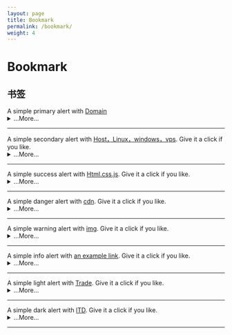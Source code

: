 ```yaml
---
layout: page
title: Bookmark
permalink: /bookmark/
weight: 4
---
```


# **Bookmark**
 <!-- alert警告框 -->
  <h2 id="list-group"> 书签</h2>
   <!-- Domain -->
<div class="alert alert-primary" role="alert">
  A simple primary alert with <a href="#" class="alert-link">Domain</a>
</div>
<details>
    <summary class="text-monospace">...More...</summary>
  <figure class="highlight">
<!-- alert警告框链接 -->
  <h2 id="list-group"> 警告框链接</h2>
<a class="btn btn-outline-primary" href="#" role="button">primary</a>
<a class="btn btn-outline-secondary" href="#" role="button">secondary</a>
<a class="btn btn-outline-success" href="#" role="button">success</a>
<a class="btn btn-outline-danger" href="#" role="button">danger</a>
<a class="btn btn-outline-warning" href="#" role="button">warning</a>
<a class="btn btn-outline-info" href="#" role="button">info</a>
<a class="btn btn-outline-light" href="#" role="button">light</a>
<a class="btn btn-outline-dark" href="#" role="button">dark</a>
  </figure>
</details>
<hr class="my-5">

<!-- Host，Linux，windows，vps -->
<div class="alert alert-secondary" role="alert">
  A simple secondary alert with <a href="#" class="alert-link">Host，Linux，windows，vps</a>. Give it a click if you like.
</div>
<details>
    <summary class="text-monospace">...More...</summary>
  <figure class="highlight">
 <div class="list-group my-3">
  <a class="list-group-item active disabled text-white">Host，Linux，windows，vps</a>
  <a class="list-group-item list-group-item-action" href="https://icp.me/docs">Headers</a>
  <a class="list-group-item list-group-item-action" href="#">Emphasis</a>
</div>
  </figure>
</details>
<hr class="my-5">
<!-- Html.css.js -->
<div class="alert alert-success" role="alert">
  A simple success alert with <a href="#" class="alert-link">Html.css.js</a>. Give it a click if you like.
</div>
<details>
    <summary class="text-monospace">...More...</summary>
  <figure class="highlight">
 <div class="container text-center">
  <div class="row row-cols-2 row-cols-lg-5 g-2 g-lg-3">
    <div class="col">
      <div class="p-3"><a href="https://www.google.com">I’m a link</a></div>
    </div>
    <div class="col">
      <div class="p-3"><a href="https://www.google.com">I’m a link</a></div>
    </div>
    <div class="col">
      <div class="p-3"><a href="https://www.google.com">I’m a link</a></div>
    </div>
  </div>
</div>
  </figure>
</details>
<hr class="my-5">
<!-- cdn -->
<div class="alert alert-danger" role="alert">
  A simple danger alert with <a href="#" class="alert-link">cdn</a>. Give it a click if you like.
</div>
<details>
    <summary class="text-monospace">...More...</summary>
  <figure class="highlight">
<ul class="list-group list-group-flush">
  <li class="list-group-item"><a href="https://www.google.com">I’m a link</a></li>
  <li class="list-group-item"><a href="https://www.google.com">I’m a link</a></li>
  <li class="list-group-item"><a href="https://www.google.com">I’m a link</a></li>
  <li class="list-group-item"><a href="https://www.google.com">I’m a link</a></li>
  <li class="list-group-item"><a href="https://www.google.com">I’m a link</a></li>
</ul>
  </figure>
</details>
<hr class="my-5">
<!-- img -->
<div class="alert alert-warning" role="alert">
  A simple warning alert with <a href="#" class="alert-link">img</a>. Give it a click if you like.
</div>
<details>
    <summary class="text-monospace">...More...</summary>
  <figure class="highlight">
<nav style="--bs-breadcrumb-divider: '';" aria-label="breadcrumb">
  <ol class="breadcrumb">
    <li class="breadcrumb-item"><a href="#">Home</a></li>
    <li class="breadcrumb-item active" aria-current="page">Library</li>
  </ol>
</nav>
  </figure>
</details>
<hr class="my-5">
<!-- Html.css.js -->
<div class="alert alert-info" role="alert">
  A simple info alert with <a href="#" class="alert-link">an example link</a>. Give it a click if you like.
</div>
<details>
    <summary class="text-monospace">...More...</summary>
  <figure class="highlight">
<div class="btn-group" role="group" aria-label="Basic outlined example">
  <button type="button" class="btn btn-outline-primary"><a href="https://www.google.com">I’m a link</a></button>
  <button type="button" class="btn btn-outline-primary"><a href="https://www.google.com">I’m a link</a></button>
  <button type="button" class="btn btn-outline-primary"><a href="https://www.google.com">I’m a link</a></button>
</div>
  </figure>
</details>
<hr class="my-5">

<!-- Trade -->
<div class="alert alert-dark" role="alert">
  A simple light alert with <a href="#" class="alert-link">Trade</a>. Give it a click if you like.
</div>
<details>
    <summary class="text-monospace">...More...</summary>
  <figure class="highlight">
   
<!-- link -->  
      <div class="list-group list-group-flush"> 
       <!-- <div class="btn-group" role="group" aria-label="Basic outlined example"> 下线--> 
      <!-- <div class="list-group"> 表格--> 
        
    <a class="list-group-item list-group-item-action d-flex align-items-center" href="https://archive.vip">
      <img src="https://archive.vip/apple-touch-icon.png" alt="archive.vip" width="32" height="32" class="rounded me-2" loading="lazy">
      <span>
        <strong>档案</strong> archive.vip
      </span>
    </a>
  
    <a class="list-group-item list-group-item-action d-flex align-items-center" href="https://suanm.ing">
      <img src="https://suanm.ing/apple-touch-icon.png" alt="算命" width="32" height="32" class="rounded me-2" loading="lazy">
      <span>
        <strong>算命</strong> https://suanm.ing
      </span>
    </a>
  
    <a class="list-group-item list-group-item-action d-flex align-items-center" href="https://wangm.ing">
      <img src="https://wangm.ing/apple-touch-icon.png" alt="网名" width="32" height="32" class="rounded me-2" loading="lazy">
      <span>
        <strong>网名</strong> https://wangm.ing
      </span>
    </a>

     <a class="list-group-item list-group-item-action d-flex align-items-center" href="https://shengm.ing">
      <img src="https://shengm.ing/apple-touch-icon.png" alt="生命" width="32" height="32" class="rounded me-2" loading="lazy">
      <span>
        <strong>生命</strong> https://shengm.ing
      </span>
    </a>

    <a class="list-group-item list-group-item-action d-flex align-items-center" href="https://jiam.ing">
      <img src="https://jiam.ing/apple-touch-icon.png" alt="贾明" width="32" height="32" class="rounded me-2" loading="lazy">
      <span>
        <strong>贾明</strong> https://jiam.ing
      </span>
    </a>

     <a class="list-group-item list-group-item-action d-flex align-items-center" href="https://jiem.ing">
      <img src="https://jiem.ing/apple-touch-icon.png" alt="解名" width="32" height="32" class="rounded me-2" loading="lazy">
      <span>
        <strong>借命</strong> https://jiem.ing
      </span>
    </a>
  
    <a class="list-group-item list-group-item-action d-flex align-items-center" href="https://icp.me">
      <img src="https://icp.me/assets/favicon.ico" alt="iCp.Me" width="32" height="32" class="rounded me-2" loading="lazy">
      <span>
        <strong>iCp.Me</strong> https://icp.me
      </span>
    </a>

   <a class="list-group-item list-group-item-action d-flex align-items-center" href="hbw.me">
      <img src="https://hbw.me/assets/images/hb.jpg" alt="hbw.mep" width="32" height="32" class="rounded me-2" loading="lazy">
      <span>
        <strong>HBw</strong> https://hbw.me
      </span>
    </a>
  
    <a class="list-group-item list-group-item-action d-flex align-items-center" href="https://huw.me">
      <img src="https://huw.me/favicon.ico" alt="HUw" width="32" height="32" class="rounded me-2" loading="lazy">
      <span>
        <strong>HUw</strong> https://huw.me
      </span>
    </a>
  
    <a class="list-group-item list-group-item-action d-flex align-items-center" href="https://gb.ooo">
       <svg class="bd-placeholder-img flex-shrink-0 me-2 rounded" width="32" height="32" class="rounded me-2" loading="lazy" xmlns="http://www.w3.org/2000/svg" role="img" aria-label="Placeholder: 32x32" preserveAspectRatio="xMidYMid slice" focusable="false">
        <rect width="100%" height="100%" fill="#ffb6c1"/><text x="50%" y="50%" fill="#ffb6c1" dy=".3em">32x32</text></svg>
      <span>
        <strong>GB </strong> https://gb.ooo
      </span>
    </a>

     <a class="list-group-item list-group-item-action d-flex align-items-center" href="https://kb.world">
       <svg class="bd-placeholder-img flex-shrink-0 me-2 rounded" width="32" height="32" class="rounded me-2" loading="lazy" xmlns="http://www.w3.org/2000/svg" role="img" aria-label="Placeholder: 32x32" preserveAspectRatio="xMidYMid slice" focusable="false">
        <rect width="100%" height="100%" fill="#20b2aa"/><text x="50%" y="50%" fill="#20b2aa" dy=".3em">32x32</text></svg>
      <span>
        <strong>KB</strong> https://kb.world
      </span>
    </a>

    <a class="list-group-item list-group-item-action d-flex align-items-center" href="https://ltd.md">
       <svg class="bd-placeholder-img flex-shrink-0 me-2 rounded" width="32" height="32" class="rounded me-2" loading="lazy" xmlns="http://www.w3.org/2000/svg" role="img" aria-label="Placeholder: 32x32" preserveAspectRatio="xMidYMid slice" focusable="false">
        <rect width="100%" height="100%" fill="#b0c4de"/><text x="50%" y="50%" fill="#b0c4de" dy=".3em">32x32</text></svg>
      <span>
        <strong>LTD</strong> https://ltd.md
      </span>
    </a>

     <a class="list-group-item list-group-item-action d-flex align-items-center" href="https://hello.ga">
         <svg class="bd-placeholder-img flex-shrink-0 me-2 rounded" width="32" height="32" class="rounded me-2" loading="lazy" xmlns="http://www.w3.org/2000/svg" role="img" aria-label="Placeholder: 32x32" preserveAspectRatio="xMidYMid slice" focusable="false">
        <rect width="100%" height="100%" fill="#faebd7"/><text x="50%" y="50%" fill="#faebd7" dy=".3em">32x32</text></svg>
      <span>
        <strong>Hello</strong> https://hello.ga
      </span>
    </a>
  
    <a class="list-group-item list-group-item-action d-flex align-items-center" href="https://pang.ge">
      <img src="https://pang.ge/favicon.ico" alt="pang.ge" width="32" height="32" class="rounded me-2" loading="lazy">
      <span>
        <strong>胖哥</strong> https://pang.ge
      </span>
    </a>

    <a class="list-group-item list-group-item-action d-flex align-items-center" href="https://126.world">
       <svg class="bd-placeholder-img flex-shrink-0 me-2 rounded" width="32" height="32" class="rounded me-2" loading="lazy" xmlns="http://www.w3.org/2000/svg" role="img" aria-label="Placeholder: 32x32" preserveAspectRatio="xMidYMid slice" focusable="false">
        <rect width="100%" height="100%" fill="#faebd7"/><text x="50%" y="50%" fill="#faebd7" dy=".3em">32x32</text></svg>
      <span>
        <strong>126</strong> https://126.world
      </span>
    </a>
  
    <a class="list-group-item list-group-item-action d-flex align-items-center" href="https://178.world">
   <svg class="bd-placeholder-img flex-shrink-0 me-2 rounded" width="32" height="32" class="rounded me-2" loading="lazy" xmlns="http://www.w3.org/2000/svg" role="img" aria-label="Placeholder: 32x32" preserveAspectRatio="xMidYMid slice" focusable="false">
        <rect width="100%" height="100%" fill="#00ffff"/><text x="50%" y="50%" fill="#00ffff" dy=".3em">32x32</text></svg>
      <span>
        <strong>178</strong> https://178.world
      </span>
    </a>

     <a class="list-group-item list-group-item-action d-flex align-items-center" href="https://188.world">
      <svg class="bd-placeholder-img flex-shrink-0 me-2 rounded" width="32" height="32" class="rounded me-2" loading="lazy" xmlns="http://www.w3.org/2000/svg" role="img" aria-label="Placeholder: 32x32" preserveAspectRatio="xMidYMid slice" focusable="false">
        <rect width="100%" height="100%" fill="#007bff"/><text x="50%" y="50%" fill="#007bff" dy=".3em">32x32</text></svg>
      <span>
        <strong>188</strong> https://188.world
      </span>
    </a>

    <a class="list-group-item list-group-item-action d-flex align-items-center" href="https://198.world">
      <svg class="bd-placeholder-img flex-shrink-0 me-2 rounded" width="32" height="32" class="rounded me-2" loading="lazy" xmlns="http://www.w3.org/2000/svg" role="img" aria-label="Placeholder: 32x32" preserveAspectRatio="xMidYMid slice" focusable="false">
        <rect width="100%" height="100%" fill="#7fffd4"/><text x="50%" y="50%" fill="#7fffd4" dy=".3em">32x32</text></svg>
      <span>
        <strong>198</strong> https://198.world
      </span>
    </a>

     <a class="list-group-item list-group-item-action d-flex align-items-center" href="https://258.world">
     <svg class="bd-placeholder-img flex-shrink-0 me-2 rounded" width="32" height="32" class="rounded me-2" loading="lazy" xmlns="http://www.w3.org/2000/svg" role="img" aria-label="Placeholder: 32x32" preserveAspectRatio="xMidYMid slice" focusable="false">
        <rect width="100%" height="100%" fill="#f5f5dc"/><text x="50%" y="50%" fill="#f5f5dc" dy=".3em">32x32</text></svg>
      <span>
        <strong>258</strong> https://258.world
      </span>
    </a>
  
    <a class="list-group-item list-group-item-action d-flex align-items-center" href="https://345.world">
       <svg class="bd-placeholder-img flex-shrink-0 me-2 rounded" width="32" height="32" class="rounded me-2" loading="lazy" xmlns="http://www.w3.org/2000/svg" role="img" aria-label="Placeholder: 32x32" preserveAspectRatio="xMidYMid slice" focusable="false">
        <rect width="100%" height="100%" fill="#f0f8ff"/><text x="50%" y="50%" fill="#f0f8ff" dy=".3em">32x32</text></svg>
      <span>
        <strong>345</strong> https://345.world
      </span>
    </a>

<a class="list-group-item list-group-item-action d-flex align-items-center" href="https://456.world">
     <svg class="bd-placeholder-img flex-shrink-0 me-2 rounded" width="32" height="32" class="rounded me-2" loading="lazy" xmlns="http://www.w3.org/2000/svg" role="img" aria-label="Placeholder: 32x32" preserveAspectRatio="xMidYMid slice" focusable="false">
        <rect width="100%" height="100%" fill="#ffe4c4"/><text x="50%" y="50%" fill="#ffe4c4" dy=".3em">32x32</text></svg>
      <span>
        <strong>456</strong> https://456.world
      </span>
    </a>
  
    <a class="list-group-item list-group-item-action d-flex align-items-center" href="https://567.world">
       <svg class="bd-placeholder-img flex-shrink-0 me-2 rounded" width="32" height="32" class="rounded me-2" loading="lazy" xmlns="http://www.w3.org/2000/svg" role="img" aria-label="Placeholder: 32x32" preserveAspectRatio="xMidYMid slice" focusable="false">
        <rect width="100%" height="100%" fill="#8a2be2"/><text x="50%" y="50%" fill="#8a2be2" dy=".3em">32x32</text></svg>
      <span>
        <strong>567</strong> https://567.world
      </span>
    </a>
  
    <a class="list-group-item list-group-item-action d-flex align-items-center" href="https://678.world">
       <svg class="bd-placeholder-img flex-shrink-0 me-2 rounded" width="32" height="32" class="rounded me-2" loading="lazy" xmlns="http://www.w3.org/2000/svg" role="img" aria-label="Placeholder: 32x32" preserveAspectRatio="xMidYMid slice" focusable="false">
        <rect width="100%" height="100%" fill="#000000"/><text x="50%" y="50%" fill="#000000" dy=".3em">32x32</text></svg>
      <span>
        <strong>678</strong> https://678.world
      </span>
    </a>

    <a class="list-group-item list-group-item-action d-flex align-items-center" href="https://789.world">
       <svg class="bd-placeholder-img flex-shrink-0 me-2 rounded" width="32" height="32" class="rounded me-2" loading="lazy" xmlns="http://www.w3.org/2000/svg" role="img" aria-label="Placeholder: 32x32" preserveAspectRatio="xMidYMid slice" focusable="false">
        <rect width="100%" height="100%" fill="#00bfff"/><text x="50%" y="50%" fill="#00bfff" dy=".3em">32x32</text></svg>
      <span>
        <strong>789</strong> https://789.world
      </span>
    </a>
        
     <a class="list-group-item list-group-item-action d-flex align-items-center" href="https://6789.world">
       <svg class="bd-placeholder-img flex-shrink-0 me-2 rounded" width="32" height="32" class="rounded me-2" loading="lazy" xmlns="http://www.w3.org/2000/svg" role="img" aria-label="Placeholder: 32x32" preserveAspectRatio="xMidYMid slice" focusable="false">
        <rect width="100%" height="100%" fill="#a52a2a"/><text x="50%" y="50%" fill="#a52a2a" dy=".3em">32x32</text></svg>
      <span>
        <strong>6789</strong> https://6789.world
      </span>
    </a>

       <a class="list-group-item list-group-item-action d-flex align-items-center" href="https://css.world">
       <svg class="bd-placeholder-img flex-shrink-0 me-2 rounded" width="32" height="32" class="rounded me-2" loading="lazy" xmlns="http://www.w3.org/2000/svg" role="img" aria-label="Placeholder: 32x32" preserveAspectRatio="xMidYMid slice" focusable="false">
        <rect width="100%" height="100%" fill="#deb887"/><text x="50%" y="50%" fill="#deb887" dy=".3em">32x32</text></svg>
      <span>
        <strong>css.world</strong> https://css.world
      </span>
    </a>
        
    <a class="list-group-item list-group-item-action d-flex align-items-center" href="https://stranger.world">
      <img src="https://icp.me/assets/favicon.ico" alt="stranger.world" width="32" height="32" class="rounded me-2" loading="lazy">
      <span>
        <strong>stranger.world</strong> https://stranger.world
      </span>
    </a>

   <a class="list-group-item list-group-item-action d-flex align-items-center" href="workgroup.world">
      <img src="https://workgroup.world/favicon.ico" alt="hbw.mep" width="32" height="32" class="rounded me-2" loading="lazy">
      <span>
        <strong>workgroup.world</strong> https://workgroup.world
      </span>
    </a>
        
       <a class="list-group-item list-group-item-action d-flex align-items-center" href="https://kb.world">
        <svg class="bd-placeholder-img flex-shrink-0 me-2 rounded" width="32" height="32" class="rounded me-2" loading="lazy" xmlns="http://www.w3.org/2000/svg" role="img" aria-label="Placeholder: 32x32" preserveAspectRatio="xMidYMid slice" focusable="false">
        <rect width="100%" height="100%" fill="#5f9ea0"/><text x="50%" y="50%" fill="#5f9ea0" dy=".3em">32x32</text></svg>
      <span>
        <strong>KB</strong> https://kb.world
      </span>
    </a>

    <a class="list-group-item list-group-item-action d-flex align-items-center" href="https://ltd.md">
       <svg class="bd-placeholder-img flex-shrink-0 me-2 rounded" width="32" height="32" class="rounded me-2" loading="lazy" xmlns="http://www.w3.org/2000/svg" role="img" aria-label="Placeholder: 32x32" preserveAspectRatio="xMidYMid slice" focusable="false">
        <rect width="100%" height="100%" fill="#6495ed"/><text x="50%" y="50%" fill="#6495ed" dy=".3em">32x32</text></svg>
      
      <span>
        <strong>LTD</strong> https://ltd.md
      </span>
    </a>

     <a class="list-group-item list-group-item-action d-flex align-items-center" href="https://hello.ga">
      <img src="http://fakeimg.pl/32x32" alt="Hello" width="32" height="32" class="rounded me-2" loading="lazy">
      <span>
        <strong>Hello</strong> https://hello.ga
      </span>
    </a>
  
  </div>
    <!-- link -->  
    
  </figure>
</details>
<hr class="my-5">

<!-- lTD -->
<div class="alert alert-light" role="alert">
  A simple dark alert with <a href="#" class="alert-link">lTD</a>. Give it a click if you like.
</div>
<details>
    <summary class="text-monospace">...More...</summary>
  <figure class="highlight">

   <div class="list-group">
  <a href="#" class="list-group-item list-group-item-action">A simple default list group item</a>
  <a href="#" class="list-group-item list-group-item-action list-group-item-primary">A simple primary list group item</a>
  <a href="#" class="list-group-item list-group-item-action list-group-item-secondary">A simple secondary list group item</a>
  <a href="#" class="list-group-item list-group-item-action list-group-item-success">A simple success list group item</a>
  <a href="#" class="list-group-item list-group-item-action list-group-item-danger">A simple danger list group item</a>
  <a href="#" class="list-group-item list-group-item-action list-group-item-warning">A simple warning list group item</a>
  <a href="#" class="list-group-item list-group-item-action list-group-item-info">A simple info list group item</a>
  <a href="#" class="list-group-item list-group-item-action list-group-item-light">A simple light list group item</a>
  <a href="#" class="list-group-item list-group-item-action list-group-item-dark">A simple dark list group item</a>


</div>

  </figure>
</details>
<hr class="my-5">
